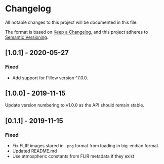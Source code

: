 # Changelog

All notable changes to this project will be documented in this file.

The format is based on [Keep a Changelog](https://keepachangelog.com/en/1.0.0/),
and this project adheres to [Semantic Versioning](https://semver.org/spec/v2.0.0.html).

## [1.0.1] - 2020-05-27

### Fixed

- Add support for Pillow version ^7.0.0.

## [1.0.0] - 2019-11-15

Update version numbering to v1.0.0 as the API should remain stable.

## [0.1.1] - 2019-11-15

### Fixed

- Fix FLIR images stored in `.png` format from loading in big-endian format.
- Updated README.md
- Use atmospheric constants from FLIR metadata if they exist
